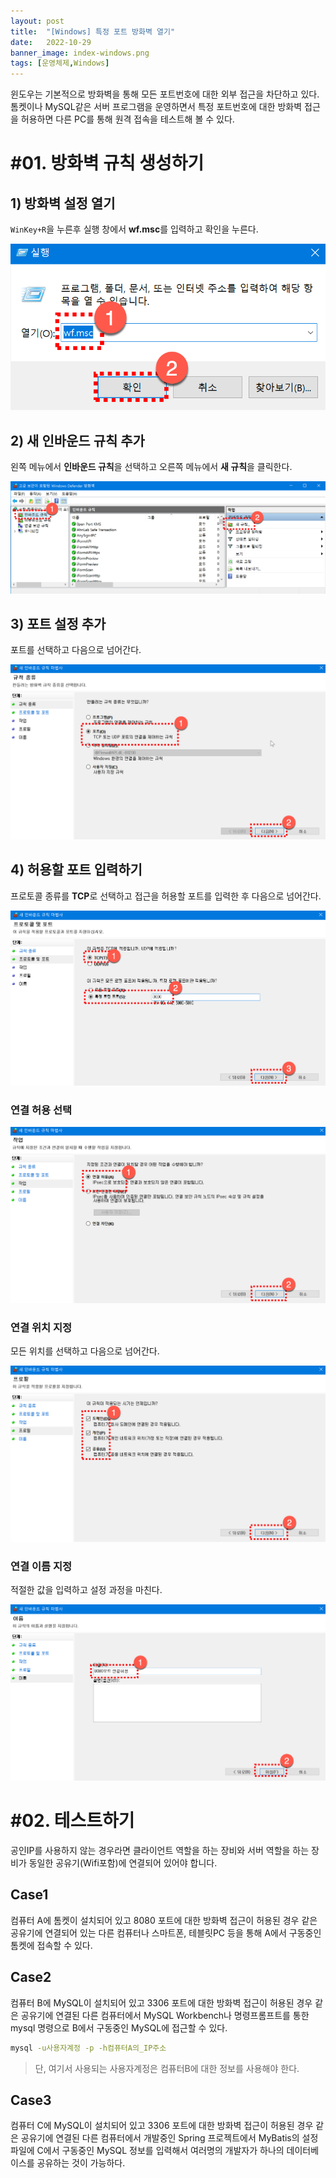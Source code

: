 ```yaml
---
layout: post
title:  "[Windows] 특정 포트 방화벽 열기"
date:   2022-10-29
banner_image: index-windows.png
tags: [운영체제,Windows]
---
```


윈도우는 기본적으로 방화벽을 통해 모든 포트번호에 대한 외부 접근을 차단하고 있다. 톰켓이나 MySQL같은 서버 프로그램을 운영하면서 특정 포트번호에 대한 방화벽 접근을 허용하면 다른 PC를 통해 원격 접속을 테스트해 볼 수 있다.

<!--more-->

# #01. 방화벽 규칙 생성하기

## 1) 방화벽 설정 열기

`WinKey+R`을 누른후 실행 창에서 **wf.msc**를 입력하고 확인을 누른다.

![방화벽 설정 열기](/images/posts/2022/1029/wf1.png)

## 2) 새 인바운드 규칙 추가

왼쪽 메뉴에서 **인바운드 규칙**을 선택하고 오른쪽 메뉴에서 **새 규칙**을 클릭한다.

![새 인바운드 규칙 추가](/images/posts/2022/1029/wf2.png)

## 3) 포트 설정 추가

포트를 선택하고 다음으로 넘어간다.

![포트 설정 추가](/images/posts/2022/1029/wf3.png)

## 4) 허용할 포트 입력하기

프로토콜 종류를 **TCP**로 선택하고 접근을 허용할 포트를 입력한 후 다음으로 넘어간다.

![허용할 포트 입력하기](/images/posts/2022/1029/wf4.png)

### 연결 허용 선택

![연결 허용 선택](/images/posts/2022/1029/wf5.png)

### 연결 위치 지정

모든 위치를 선택하고 다음으로 넘어간다.

![연결 위치 지정](/images/posts/2022/1029/wf6.png)

### 연결 이름 지정

적절한 값을 입력하고 설정 과정을 마친다.

![연결 이름 지정](/images/posts/2022/1029/wf7.png)

# #02. 테스트하기

공인IP를 사용하지 않는 경우라면 클라이언트 역할을 하는 장비와 서버 역할을 하는 장비가 동일한 공유기(Wifi포함)에 연결되어 있어야 합니다.

## Case1

컴퓨터 A에 톰켓이 설치되어 있고 8080 포트에 대한 방화벽 접근이 허용된 경우 같은 공유기에 연결되어 있는 다른 컴퓨터나 스마트폰, 테블릿PC 등을 통해 A에서 구동중인 톰켓에 접속할 수 있다.

## Case2

컴퓨터 B에 MySQL이 설치되어 있고 3306 포트에 대한 방화벽 접근이 허용된 경우 같은 공유기에 연결된 다른 컴퓨터에서 MySQL Workbench나 명령프롬프트를 통한 mysql 명령으로 B에서 구동중인 MySQL에 접근할 수 있다.

```bash
mysql -u사용자계정 -p -h컴퓨터A의_IP주소
```

> 단, 여기서 사용되는 사용자계정은 컴퓨터B에 대한 정보를 사용해야 한다.

## Case3

컴퓨터 C에 MySQL이 설치되어 있고 3306 포트에 대한 방화벽 접근이 허용된 경우 같은 공유기에 연결된 다른 컴퓨터에서 개발중인 Spring 프로젝트에서 MyBatis의 설정 파일에 C에서 구동중인 MySQL 정보를 입력해서 여러명의 개발자가 하나의 데이터베이스를 공유하는 것이 가능하다.